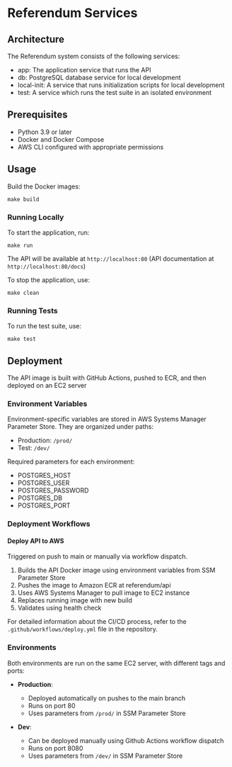 # Referendum Services

## Architecture

The Referendum system consists of the following services:
- app: The application service that runs the API
- db: PostgreSQL database service for local development
- local-init: A service that runs initialization scripts for local development
- test: A service which runs the test suite in an isolated environment

## Prerequisites
* Python 3.9 or later
* Docker and Docker Compose
* AWS CLI configured with appropriate permissions

## Usage

Build the Docker images:
```
make build
```

### Running Locally

To start the application, run:

```
make run
```

The API will be available at `http://localhost:80` (API documentation at `http://localhost:80/docs`)

To stop the application, use:

```
make clean
```

### Running Tests

To run the test suite, use:

```
make test
```

## Deployment

The API image is built with GitHub Actions, pushed to ECR, and then deployed on an EC2 server

### Environment Variables

Environment-specific variables are stored in AWS Systems Manager Parameter Store. They are organized under paths:
- Production: `/prod/`
- Test: `/dev/`

Required parameters for each environment:
- POSTGRES_HOST
- POSTGRES_USER
- POSTGRES_PASSWORD
- POSTGRES_DB
- POSTGRES_PORT

### Deployment Workflows
 
#### Deploy API to AWS
Triggered on push to main or manually via workflow dispatch.
1. Builds the API Docker image using environment variables from SSM Parameter Store
1. Pushes the image to Amazon ECR at referendum/api
1. Uses AWS Systems Manager to pull image to EC2 instance
1. Replaces running image with new build
1. Validates using health check

For detailed information about the CI/CD process, refer to the `.github/workflows/deploy.yml` file in the repository.

### Environments

Both environments are run on the same EC2 server, with different tags and ports:

- **Production**: 
  - Deployed automatically on pushes to the main branch
  - Runs on port 80
  - Uses parameters from `/prod/` in SSM Parameter Store

- **Dev**: 
  - Can be deployed manually using Github Actions workflow dispatch
  - Runs on port 8080
  - Uses parameters from `/dev/` in SSM Parameter Store

